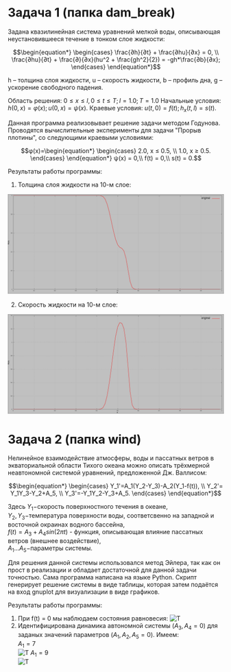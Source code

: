# Задача 1 (папка dam_break)

Задана квазилинейная система уравнений мелкой воды, описывающая неустановившееся течение в тонком слое жидкости:

$$\begin{equation*}
 \begin{cases}
   \frac{∂h}{∂t} + \frac{∂hu}{∂x} = 0, 
   \\
   \frac{∂hu}{∂t} + \frac{∂}{∂x}(hu^2 + \frac{gh^2}{2}) = -gh*\frac{∂b}{∂x};
 \end{cases}
\end{equation*}$$

h – толщина слоя жидкости,
u – скорость жидкости,
b – профиль дна,
g – ускорение свободного падения.

Область решения: $0 ≤ x ≤ l, 0 ≤ t ≤ T; l = 1.0; T = 1.0$
Начальные условия: $h(0,x) = φ(x); u(0,x) = ψ(x).$
Краевые условия: $u(t,0) = f(t); h_x(t,l) = s(t).$

Данная программа реализовывает решение задачи методом Годунова.
Проводятся вычислительные эксперименты для задачи "Прорыв плотины", со следующими краевыми условиями:

$$φ(x)=\begin{equation*}
 \begin{cases}
   2.0, x ≤ 0.5, 
   \\
   1.0, x ≥ 0.5.
 \end{cases}
\end{equation*}
ψ(x) = 0,\\
f(t) = 0,\\
s(t) = 0.$$

Результаты работы программы:
1) Толщина слоя жидкости на 10-м слое:

![Толщина](https://github.com/MAXIM-95/numerical_methods_problems/blob/main/dam_break/results/h_10.jpg)

2) Скорость жидкости на 10-м слое:

![Скорость](https://github.com/MAXIM-95/numerical_methods_problems/blob/main/dam_break/results/u_10.jpg)


# Задача 2 (папка wind)

Нелинейное взаимодействие атмосферы, воды и пассатных ветров в экваториальной области Тихого океана можно описать трёхмерной неавтономной системой уравнений, предложенной Дж. Валлисом:

$$\begin{equation*}
 \begin{cases}
   Y_1'=A_1(Y_2-Y_3)-A_2(Y_1-f(t)), 
   \\
   Y_2'= Y_1Y_3-Y_2+A_5,
   \\
   Y_3'=-Y_1Y_2-Y_3+A_5.
 \end{cases}
\end{equation*}$$

Здесь $Y_1-$скорость поверхностного течения в океане,</br> $Y_2,Y_3-$температура поверхности воды, соответсвенно на западной и восточной окраинах водного бассейна,</br>
$f(t)=A_3+A_4sin(2\pi t)$ - функция, описывающая влияние пассатных ветров (внешнее воздействие), </br>
$A_1 ... A_5 -$параметры системы.

Для решения данной системы использовался метод Эйлера, так как он прост в реализации и обладает достаточной для данной задачи точностью. Сама программа написана на языке Python. Скрипт генерирует решение системы в виде таблицы, которая затем подаётся на вход gnuplot для визуализации в виде графиков.

Результаты работы программы:
1)	При f(t) = 0 мы наблюдаем состояния равновесия:
![Т](https://github.com/MAXIM-95/numerical_methods_problems/tree/main/wind/result/ravnoves2.PNG)
2)	Идентифицирована динамика автономной системы $(A_3,A_4 = 0)$ для заданых значений параметров $(A_1,A_2,A_5 = 0)$. Имеем:</br>
   $A_1=7$</br>
![Т](https://github.com/MAXIM-95/numerical_methods_problems/tree/main/wind/result/1.JPG)
   $A_1=9$</br>
![Т](https://github.com/MAXIM-95/numerical_methods_problems/tree/main/wind/results/A1=9.PNG)
   


